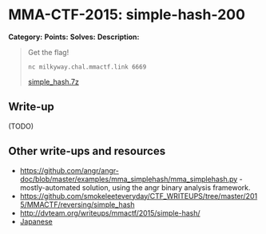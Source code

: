 # MMA-CTF-2015: simple-hash-200

**Category:**
**Points:**
**Solves:**
**Description:**

> Get the flag!
>
> `nc milkyway.chal.mmactf.link 6669`
>
> [simple_hash.7z](simple_hash.7z-8debe103674b214f4edd6f9a1b2d56dcff9ab45169770b1dd2e06984da363c74)


## Write-up

(TODO)

## Other write-ups and resources

* <https://github.com/angr/angr-doc/blob/master/examples/mma_simplehash/mma_simplehash.py> - mostly-automated solution, using the angr binary analysis framework.
* <https://github.com/smokeleeteveryday/CTF_WRITEUPS/tree/master/2015/MMACTF/reversing/simple_hash>
* <http://dvteam.org/writeups/mmactf/2015/simple-hash/>
* [Japanese](http://charo-it.hatenablog.jp/entry/2015/09/08/005012)
